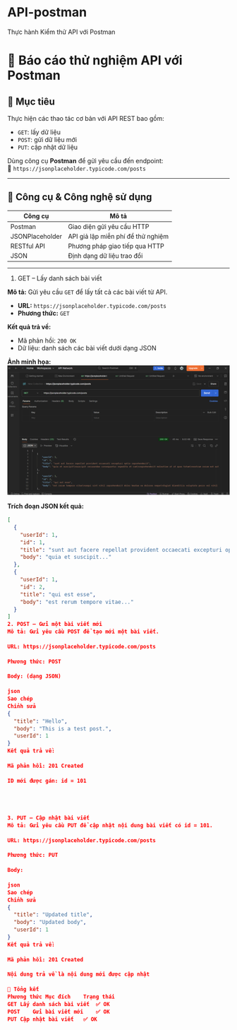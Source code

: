 # API-postman
Thực hành Kiểm thử API với Postman
# 🧪 Báo cáo thử nghiệm API với Postman

## 🎯 Mục tiêu

Thực hiện các thao tác cơ bản với API REST bao gồm:
- `GET`: lấy dữ liệu
- `POST`: gửi dữ liệu mới
- `PUT`: cập nhật dữ liệu

Dùng công cụ **Postman** để gửi yêu cầu đến endpoint:  
🔗 `https://jsonplaceholder.typicode.com/posts`

---

## 🧰 Công cụ & Công nghệ sử dụng

| Công cụ         | Mô tả                           |
|----------------|----------------------------------|
| Postman        | Giao diện gửi yêu cầu HTTP      |
| JSONPlaceholder | API giả lập miễn phí để thử nghiệm |
| RESTful API    | Phương pháp giao tiếp qua HTTP  |
| JSON           | Định dạng dữ liệu trao đổi      |

---

1. GET – Lấy danh sách bài viết

**Mô tả:** Gửi yêu cầu `GET` để lấy tất cả các bài viết từ API.

- **URL:** `https://jsonplaceholder.typicode.com/posts`
- **Phương thức:** `GET`

**Kết quả trả về:**
- Mã phản hồi: `200 OK`
- Dữ liệu: danh sách các bài viết dưới dạng JSON

**Ảnh minh họa:**
![GET](./Screenshot%202025-06-19%20171509.png)


**Trích đoạn JSON kết quả:**

```json
[
  {
    "userId": 1,
    "id": 1,
    "title": "sunt aut facere repellat provident occaecati excepturi optio reprehenderit",
    "body": "quia et suscipit..."
  },
  {
    "userId": 1,
    "id": 2,
    "title": "qui est esse",
    "body": "est rerum tempore vitae..."
  }
]
2. POST – Gửi một bài viết mới
Mô tả: Gửi yêu cầu POST để tạo mới một bài viết.

URL: https://jsonplaceholder.typicode.com/posts

Phương thức: POST

Body: (dạng JSON)

json
Sao chép
Chỉnh sửa
{
  "title": "Hello",
  "body": "This is a test post.",
  "userId": 1
}
Kết quả trả về:

Mã phản hồi: 201 Created

ID mới được gán: id = 101




3. PUT – Cập nhật bài viết
Mô tả: Gửi yêu cầu PUT để cập nhật nội dung bài viết có id = 101.

URL: https://jsonplaceholder.typicode.com/posts

Phương thức: PUT

Body:

json
Sao chép
Chỉnh sửa
{
  "title": "Updated title",
  "body": "Updated body",
  "userId": 1
}
Kết quả trả về:

Mã phản hồi: 201 Created

Nội dung trả về là nội dung mới được cập nhật

📌 Tổng kết
Phương thức	Mục đích	Trạng thái
GET	Lấy danh sách bài viết	✅ OK
POST	Gửi bài viết mới	✅ OK
PUT	Cập nhật bài viết	✅ OK